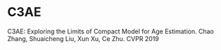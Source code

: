 # C3AE
C3AE: Exploring the Limits of Compact Model for Age Estimation. Chao Zhang, Shuaicheng Liu, Xun Xu, Ce Zhu. CVPR 2019
